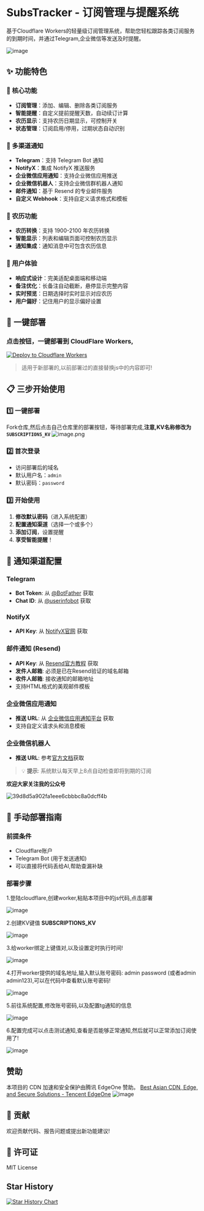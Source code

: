 # SubsTracker - 订阅管理与提醒系统

基于Cloudflare Workers的轻量级订阅管理系统，帮助您轻松跟踪各类订阅服务的到期时间，并通过Telegram,企业微信等发送及时提醒。

![image](https://github.com/user-attachments/assets/22ff1592-7836-4f73-aa13-24e9d43d7064)

## ✨ 功能特色

### 🎯 核心功能
- **订阅管理**：添加、编辑、删除各类订阅服务
- **智能提醒**：自定义提前提醒天数，自动续订计算
- **农历显示**：支持农历日期显示，可控制开关
- **状态管理**：订阅启用/停用，过期状态自动识别

### 📱 多渠道通知
- **Telegram**：支持 Telegram Bot 通知
- **NotifyX**：集成 NotifyX 推送服务
- **企业微信应用通知**：支持企业微信应用推送
- **企业微信机器人**：支持企业微信群机器人通知
- **邮件通知**：基于 Resend 的专业邮件服务
- **自定义 Webhook**：支持自定义请求格式和模板

### 🌙 农历功能
- **农历转换**：支持 1900-2100 年农历转换
- **智能显示**：列表和编辑页面可控制农历显示
- **通知集成**：通知消息中可包含农历信息

### 🎨 用户体验
- **响应式设计**：完美适配桌面端和移动端
- **备注优化**：长备注自动截断，悬停显示完整内容
- **实时预览**：日期选择时实时显示对应农历
- **用户偏好**：记住用户的显示偏好设置

## 🚀 一键部署

### 点击按钮，一键部署到 CloudFlare Workers,

[![Deploy to Cloudflare Workers](https://deploy.workers.cloudflare.com/button)](https://deploy.workers.cloudflare.com/?url=https://github.com/truongtv22/SubsTracker)


> 适用于新部署的,以前部署过的直接替换js中的内容即可!

## 📋 三步开始使用

### 1️⃣ 一键部署
Fork仓库,然后点击自己仓库里的部署按钮，等待部署完成,**注意,KV名称修改为 `SUBSCRIPTIONS_KV`**
![image.png](https://img.wangwangit.com/file/1751942578108_image.png)

### 2️⃣ 首次登录
- 访问部署后的域名
- 默认用户名：`admin`
- 默认密码：`password`

### 3️⃣ 开始使用
1. **修改默认密码**（进入系统配置）
2. **配置通知渠道**（选择一个或多个）
3. **添加订阅**，设置提醒
4. **享受智能提醒**！

## 🔧 通知渠道配置

### Telegram
- **Bot Token**: 从 [@BotFather](https://t.me/BotFather) 获取
- **Chat ID**: 从 [@userinfobot](https://t.me/userinfobot) 获取

### NotifyX
- **API Key**: 从 [NotifyX官网](https://www.notifyx.cn/) 获取

### 邮件通知 (Resend)
- **API Key**: 从 [Resend官方教程](https://developers.cloudflare.com/workers/tutorials/send-emails-with-resend/) 获取
- **发件人邮箱**: 必须是已在Resend验证的域名邮箱
- **收件人邮箱**: 接收通知的邮箱地址
- 支持HTML格式的美观邮件模板

### 企业微信应用通知
- **推送 URL**: 从 [企业微信应用通知平台](https://push.996007.icu) 获取
- 支持自定义请求头和消息模板

### 企业微信机器人
- **推送 URL**: 参考[官方文档](https://developer.work.weixin.qq.com/document/path/91770)获取


> 💡 **提示**: 系统默认每天早上8点自动检查即将到期的订阅


**欢迎大家关注我的公众号**

![39d8d5a902fa1eee6cbbbc8a0dcff4b](https://github.com/user-attachments/assets/96bae085-4299-4377-9958-9a3a11294efc)



## 🚀 手动部署指南

### 前提条件

- Cloudflare账户
- Telegram Bot (用于发送通知)
- 可以直接将代码丢给AI,帮助查漏补缺

### 部署步骤

1.登陆cloudflare,创建worker,粘贴本项目中的js代码,点击部署

![image](https://github.com/user-attachments/assets/ff4ac794-01e1-4916-b226-1f4f604dcbd3)


2.创建KV键值 **SUBSCRIPTIONS_KV**

![image](https://github.com/user-attachments/assets/c9ebaf3e-6015-4400-bb0a-1a55fd5e14d2)


3.给worker绑定上键值对,以及设置定时执行时间!

![image](https://github.com/user-attachments/assets/25b663b3-8e8e-4386-a499-9b6bf12ead76)


4.打开worker提供的域名地址,输入默认账号密码: admin  password (或者admin admin123),可以在代码中查看默认账号密码!

![image](https://github.com/user-attachments/assets/5dac1ce0-43a3-4642-925c-d9cf21076454)


5.前往系统配置,修改账号密码,以及配置tg通知的信息

![image](https://github.com/user-attachments/assets/f6db2089-28a1-439d-9de0-412ee4b2807f)


6.配置完成可以点击测试通知,查看是否能够正常通知,然后就可以正常添加订阅使用了!

![image](https://github.com/user-attachments/assets/af530379-332c-4482-9e6e-229a9e24775e)


## 赞助
本项目的 CDN 加速和安全保护由腾讯 EdgeOne 赞助。
[Best Asian CDN, Edge, and Secure Solutions - Tencent EdgeOne](https://edgeone.ai/?from=github)
![image](https://edgeone.ai/media/34fe3a45-492d-4ea4-ae5d-ea1087ca7b4b.png)

## 🤝 贡献

欢迎贡献代码、报告问题或提出新功能建议!

## 📜 许可证

MIT License

## Star History

[![Star History Chart](https://api.star-history.com/svg?repos=wangwangit/SubsTracker&type=Date)](https://www.star-history.com/#wangwangit/SubsTracker&Date)


